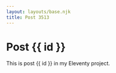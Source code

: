 ```yaml
---
layout: layouts/base.njk
title: Post 3513
---
```


# Post {{ id }}

This is post {{ id }} in my Eleventy project.
